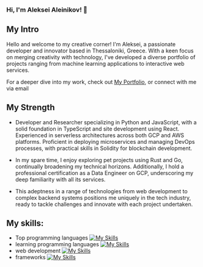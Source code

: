 ### Hi, I'm Aleksei Aleinikov! 👋

## My Intro

Hello and welcome to my creative corner! I'm Aleksei, a passionate developer and innovator based in Thessaloniki, Greece. With a keen focus on merging creativity with technology, I've developed a diverse portfolio of projects ranging from machine learning applications to interactive web services.

For a deeper dive into my work, check out [My Portfolio](https://lf3551.github.io), or connect with me via email




## My Strength

- Developer and Researcher specializing in Python and JavaScript, with a solid foundation in TypeScript and site development using React. Experienced in serverless architectures across both GCP and AWS platforms. Proficient in deploying microservices and managing DevOps processes, with practical skills in Solidity for blockchain development.

- In my spare time, I enjoy exploring pet projects using Rust and Go, continually broadening my technical horizons. Additionally, I hold a professional certification as a Data Engineer on GCP, underscoring my deep familiarity with all its services.

- This adeptness in a range of technologies from web development to complex backend systems positions me uniquely in the tech industry, ready to tackle challenges and innovate with each project undertaken.

## My skills:
- Top programming languages
[![My Skills](https://skillicons.dev/icons?i=python,js,Node.js,ts)](https://skillicons.dev)
- learning programming languages
[![My Skills](https://skillicons.dev/icons?i=go,rust)](https://skillicons.dev)
- web development
[![My Skills](https://skillicons.dev/icons?i=react,html,css)](https://skillicons.dev)
- frameworks
[![My Skills](https://skillicons.dev/icons?i=flask,fastapi)](https://skillicons.dev)